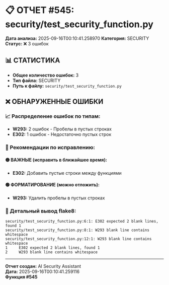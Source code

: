 # 📋 ОТЧЕТ #545: security/test_security_function.py

**Дата анализа:** 2025-09-16T00:10:41.258970
**Категория:** SECURITY
**Статус:** ❌ 3 ошибок

## 📊 СТАТИСТИКА

- **Общее количество ошибок:** 3
- **Тип файла:** SECURITY
- **Путь к файлу:** `security/test_security_function.py`

## ❌ ОБНАРУЖЕННЫЕ ОШИБКИ

### 📈 Распределение ошибок по типам:

- **W293:** 2 ошибок - Пробелы в пустых строках
- **E302:** 1 ошибок - Недостаточно пустых строк

### 🎯 Рекомендации по исправлению:

#### 🟡 ВАЖНЫЕ (исправить в ближайшее время):
- **E302:** Добавить пустые строки между функциями

#### 🟢 ФОРМАТИРОВАНИЕ (можно отложить):
- **W293:** Удалить пробелы в пустых строках

### 📝 Детальный вывод flake8:

```
security/test_security_function.py:6:1: E302 expected 2 blank lines, found 1
security/test_security_function.py:8:1: W293 blank line contains whitespace
security/test_security_function.py:12:1: W293 blank line contains whitespace
1     E302 expected 2 blank lines, found 1
2     W293 blank line contains whitespace

```

---
**Отчет создан:** AI Security Assistant  
**Дата:** 2025-09-16T00:10:41.259116  
**Функция #545**
